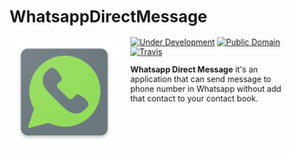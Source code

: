 # WhatsappDirectMessage

<img src="src/WhatsappDM/WhatsappDM.Android/Resources/drawable/icon.png" align="left" width="192px" height="192px"/>
<img align="left" width="0" height="192px" hspace="10"/>

[![Under Development](https://img.shields.io/badge/under-development-orange.svg)](https://github.com/cvivieca/WhatsappDirectMessage) [![Public Domain](https://img.shields.io/badge/public-domain-lightgrey.svg)](https://creativecommons.org/publicdomain/zero/1.0/) [![Travis](https://img.shields.io/travis/cezaraugusto/github-template-guidelines.svg)](https://github.com/cvivieca/WhatsappDirectMessage)

<b>Whatsapp Direct Message</b> it's an application that can send message to phone number in Whatsapp without add that contact to your contact book. 

